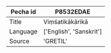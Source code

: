 |Pecha id | P8532EDAE
| --- | --- 
|Title | Viṃśatikākārikā 
|Language | ['English', 'Sanskrit']
|Source | 'GRETIL'